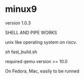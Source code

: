 # minux9

version 1.0.3

SHELL AND PIPE WORKS

unix like operating system on riscv.

sh fast_build.sh 

required qemu version >= 10.0

On Fedora, Mac, easily to be runned
